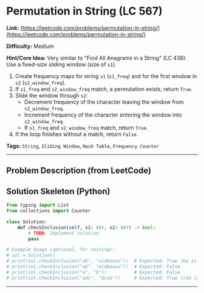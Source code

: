 # Permutation in String (LC 567)

**Link:** [https://leetcode.com/problems/permutation-in-string/](https://leetcode.com/problems/permutation-in-string/)

**Difficulty:** Medium

**Hint/Core Idea:**
Very similar to "Find All Anagrams in a String" (LC 438). Use a fixed-size sliding window (size of `s1`).
1. Create frequency maps for string `s1` (`s1_freq`) and for the first window in `s2` (`s2_window_freq`).
2. If `s1_freq` and `s2_window_freq` match, a permutation exists, return `True`.
3. Slide the window through `s2`:
    - Decrement frequency of the character leaving the window from `s2_window_freq`.
    - Increment frequency of the character entering the window into `s2_window_freq`.
    - If `s1_freq` and `s2_window_freq` match, return `True`.
4. If the loop finishes without a match, return `False`.

**Tags:** `String`, `Sliding Window`, `Hash Table`, `Frequency Counter`

---
## Problem Description (from LeetCode)

<!-- Placeholder for the full problem description from LeetCode.
     Copy the problem description here from the LeetCode page for easy reference.
     Example: Given two strings s1 and s2, return true if s2 contains a permutation of s1, or false otherwise. In other words, return true if one of s1's permutations is the substring of s2.
-->


## Solution Skeleton (Python)

```python
from typing import List
from collections import Counter

class Solution:
    def checkInclusion(self, s1: str, s2: str) -> bool:
        # TODO: Implement solution
        pass

# Example Usage (optional, for testing):
# sol = Solution()
# print(sol.checkInclusion("ab", "eidbaooo"))  # Expected: True (ba is a permutation of ab)
# print(sol.checkInclusion("ab", "eidboaoo"))  # Expected: False
# print(sol.checkInclusion("a", "b"))          # Expected: False
# print(sol.checkInclusion("adc", "dcda"))     # Expected: True (cda is a permutation of adc)
```
---
